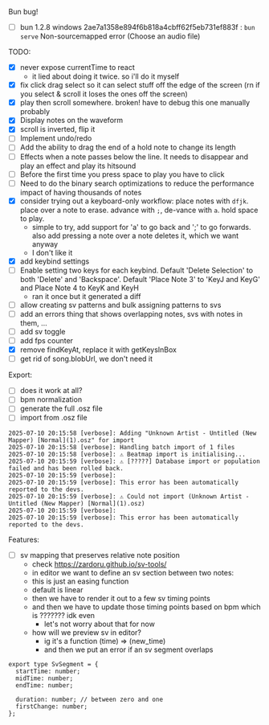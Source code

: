 Bun bug!

- [ ] bun 1.2.8 windows 2ae7a1358e894f6b818a4cbff62f5eb731ef883f : `bun serve` Non-sourcemapped error (Choose an audio file)

TODO:

- [x] never expose currentTime to react
  - it lied about doing it twice. so i'll do it myself
- [x] fix click drag select so it can select stuff off the edge of the screen (rn if you select & scroll it loses the ones off the screen)
- [x] play then scroll somewhere. broken! have to debug this one manually probably
- [x] Display notes on the waveform
- [x] scroll is inverted, flip it
- [ ] Implement undo/redo
- [ ] Add the ability to drag the end of a hold note to change its length
- [ ] Effects when a note passes below the line. It needs to disappear and play an effect and play its hitsound
- [ ] Before the first time you press space to play you have to click
- [ ] Need to do the binary search optimizations to reduce the performance impact of having thousands of notes
- [x] consider trying out a keyboard-only workflow: place notes with `dfjk`. place over a note to erase. advance with `;`, de-vance with `a`. hold space to play. 
  - simple to try, add support for 'a' to go back and ';' to go forwards. also add pressing a note over a note deletes it, which we want anyway
  - I don't like it
- [x] add keybind settings
- [ ] Enable setting two keys for each keybind. Default 'Delete Selection' to both 'Delete' and 'Backspace'. Default 'Place Note 3' to 'KeyJ and KeyG' and Place Note 4 to KeyK and KeyH
  - ran it once but it generated a diff
- [ ] allow creating sv patterns and bulk assigning patterns to svs
- [ ] add an errors thing that shows overlapping notes, svs with notes in them, ...
- [ ] add sv toggle
- [ ] add fps counter
- [x] remove findKeyAt, replace it with getKeysInBox
- [ ] get rid of song.blobUrl, we don't need it

Export:

- [ ] does it work at all?
- [ ] bpm normalization
- [ ] generate the full .osz file
- [ ] import from .osz file

```
2025-07-10 20:15:58 [verbose]: Adding "Unknown Artist - Untitled (New Mapper) [Normal](1).osz" for import
2025-07-10 20:15:58 [verbose]: Handling batch import of 1 files
2025-07-10 20:15:58 [verbose]: ⚠️ Beatmap import is initialising...
2025-07-10 20:15:59 [verbose]: ⚠️ [?????] Database import or population failed and has been rolled back.
2025-07-10 20:15:59 [verbose]: 
2025-07-10 20:15:59 [verbose]: This error has been automatically reported to the devs.
2025-07-10 20:15:59 [verbose]: ⚠️ Could not import (Unknown Artist - Untitled (New Mapper) [Normal](1).osz)
2025-07-10 20:15:59 [verbose]: 
2025-07-10 20:15:59 [verbose]: This error has been automatically reported to the devs.
```

Features:

- [ ] sv mapping that preserves relative note position
  - check https://zardoru.github.io/sv-tools/
  - in editor we want to define an sv section between two notes:
  - this is just an easing function
  - default is linear
  - then we have to render it out to a few sv timing points
  - and then we have to update those timing points based on bpm which is ??????? idk even
    - let's not worry about that for now
  - how will we preview sv in editor?
    - ig it's a function (time) => (new_time)
    - and then we put an error if an sv segment overlaps

```
export type SvSegment = {
  startTime: number;
  midTime: number;
  endTime: number;

  duration: number; // between zero and one
  firstChange: number;
};
```
